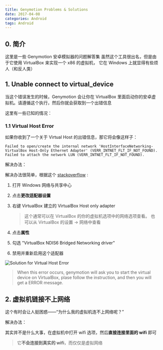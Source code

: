```yaml
---
title: Genymotion Problems & Solutions
date: 2017-04-08
categories: Android
tags: Android
---
```


## 0. 简介

这里是一些 Genymotion 安卓模拟器的问题解答集
虽然这个工具很出名，但是由于它使用 VirtualBox 来实现一个 x86 的虚拟机，
它在 Windows 上就显得有些烦人（和反人类）

<!-- more -->## 1. Unable connect to virtual_device

当这个错误发生的时候，Genymotion 会让你在 VirtualBox 里面启动你的安卓虚拟机。请遵循这个执行，然后你就会获取到一个出错信息

这里有一些已知的情况：

### 1.1 Virtual Host Error

如果你收到了一个关于 Virtual Host 的出错信息，那它将会像这样子：

    Failed to open/create the internal network 'HostInterfaceNetworking-VirtualBox Host-Only Ethernet Adapter' (VERR_INTNET_FLT_IF_NOT_FOUND).
    Failed to attach the network LUN (VERR_INTNET_FLT_IF_NOT_FOUND).

解决办法：

解决办法很简单，根据这个 [stackoverflow](http://stackoverflow.com/questions/33725779/failed-to-open-create-the-internal-network-vagrant-on-windows10) :

1. 打开 Windows 网络与共享中心
2. 点击**更改适配器设置**
3. 右键 VirtualBox 建立的 VirtualBox Host only adapter

    > 这个通常可以在 VirtualBox 的你的虚拟机选项中的网络选项查看。
    也可以从 VirtualBox 的设置 -> 网络中查看

4. 点击**属性**
5. 勾选 "VirtualBox NDIS6 Bridged Networking driver"
6. 禁用并重新启用这个适配器

![Solution for Virtual Host Error](http://i.stack.imgur.com/Tkkws.png)

> When this error occurs, genymotion will ask you to start the virtual device on VirtualBox, plase follow the instruction, and then you will get a ERROR message.


## 2. 虚拟机链接不上网络

这个有时会让人挺困惑——“为什么我的虚拟机连不上网络呢？”

解决办法：

其实并不是什么大事，在虚拟机中打开 wifi 选项，然后**直接连接里面的 wifi** 即可

> 它**不会连接到真实的 wifi**，而仅仅是虚拟网络
